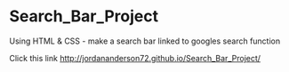 # Search_Bar_Project
Using HTML &amp; CSS - make a search bar linked to googles search function

Click this link  http://jordananderson72.github.io/Search_Bar_Project/
